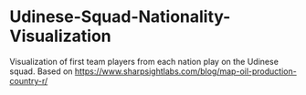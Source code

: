 # Udinese-Squad-Nationality-Visualization
Visualization of first team players from each nation play on the Udinese squad. Based on https://www.sharpsightlabs.com/blog/map-oil-production-country-r/
